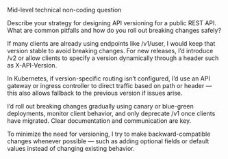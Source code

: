 Mid-level technical non-coding question

Describe your strategy for designing API versioning for a public REST API. What are common pitfalls and how do you roll out breaking changes safely?

If many clients are already using endpoints like /v1/user, I would keep that version stable to avoid breaking changes. For new releases, I’d introduce /v2 or allow clients to specify a version dynamically through a header such as X-API-Version.

In Kubernetes, if version-specific routing isn’t configured, I’d use an API gateway or ingress controller to direct traffic based on path or header — this also allows fallback to the previous version if issues arise.

I’d roll out breaking changes gradually using canary or blue-green deployments, monitor client behavior, and only deprecate /v1 once clients have migrated. Clear documentation and communication are key.

To minimize the need for versioning, I try to make backward-compatible changes whenever possible — such as adding optional fields or default values instead of changing existing behavior.
